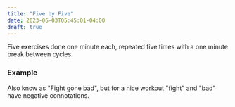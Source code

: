 ```yaml
---
title: "Five by Five"
date: 2023-06-03T05:45:01-04:00
draft: true
---
```


Five exercises done one minute each, repeated five times with a one minute break between cycles.

### Example




Also know as "Fight gone bad", but for a nice workout "fight" and "bad" have negative connotations.
